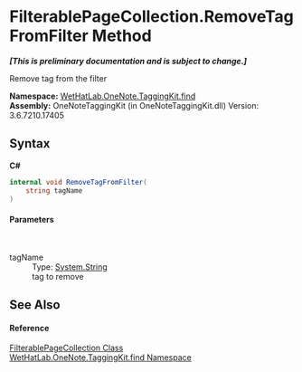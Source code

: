 # FilterablePageCollection.RemoveTagFromFilter Method 
 _**\[This is preliminary documentation and is subject to change.\]**_

Remove tag from the filter

**Namespace:**&nbsp;<a href="0e3a8efd-07d2-1709-b1cd-709153222081.md">WetHatLab.OneNote.TaggingKit.find</a><br />**Assembly:**&nbsp;OneNoteTaggingKit (in OneNoteTaggingKit.dll) Version: 3.6.7210.17405

## Syntax

**C#**<br />
``` C#
internal void RemoveTagFromFilter(
	string tagName
)
```


#### Parameters
&nbsp;<dl><dt>tagName</dt><dd>Type: <a href="http://msdn2.microsoft.com/en-us/library/s1wwdcbf" target="_blank">System.String</a><br />tag to remove</dd></dl>

## See Also


#### Reference
<a href="fd54c106-45a5-9572-9322-dede80a289d0.md">FilterablePageCollection Class</a><br /><a href="0e3a8efd-07d2-1709-b1cd-709153222081.md">WetHatLab.OneNote.TaggingKit.find Namespace</a><br />